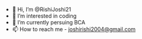 - 👋 Hi, I’m @RishiJoshi21
- 👀 I’m interested in coding
- 🌱 I’m currently persuing BCA
- 📫 How to reach me - joshirishi2004@gmail.com

<!---
RishiJoshi21/RishiJoshi21 is a ✨ special ✨ repository because its `README.md` (this file) appears on your GitHub profile.
You can click the Preview link to take a look at your changes.
--->
